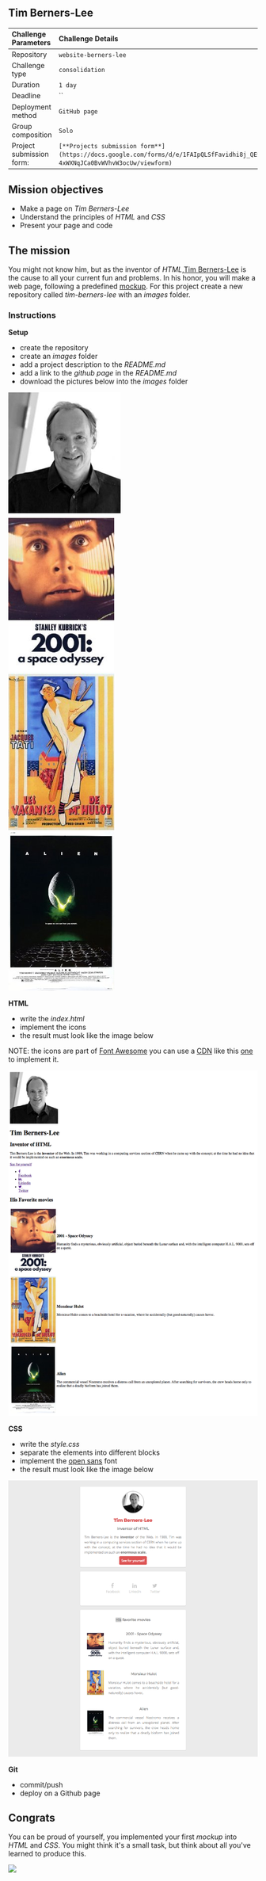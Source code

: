 ## Tim Berners-Lee

| Challenge Parameters     | Challenge Details     |
| :----------------------- | :-------------------- | 
| Repository               | `website-berners-lee` |
| Challenge type           | `consolidation`       |
| Duration                 | `1 day`               |
| Deadline                 | ``                    |
| Deployment method        | `GitHub page`         |
| Group composition        | `Solo`                |
| Project submission form: | `[**Projects submission form**](https://docs.google.com/forms/d/e/1FAIpQLSfFavidhi8j_QE9J_ndNws4w7G-4xWXNqJCa0BvWVhvW3ocUw/viewform)` |     

## Mission objectives

- Make a page on _Tim Berners-Lee_
- Understand the principles of _HTML_ and _CSS_
- Present your page and code

## The mission

You might not know him, but as the inventor of _HTML_,[Tim Berners-Lee](https://en.wikipedia.org/wiki/Tim_Berners-Lee)
is the cause to all your current fun and problems. In his honor, you will make a
web page, following a predefined [mockup](https://en.wikipedia.org/wiki/Mockup). For this project create a new
repository called _tim-berners-lee_ with an _images_ folder.

### Instructions

**Setup**

- create the repository
- create an _images_ folder
- add a project description to the _README.md_
- add a link to the _github page_ in the _README.md_
- download the pictures below into the _images_ folder

![Tim Berners-Lee](./images/tim_berners_lee.jpg)  
![Space Odyssey](./images/space_odyssey.jpg)  
![Monsieur Hulot](./images/mister_hulot.jpg)  
![Alien](./images/alien.jpg)

**HTML**

- write the _index.html_
- implement the icons
- the result must look like the image below

NOTE: the icons are part of [Font Awesome](https://www.bootstrapcdn.com/fontawesome/) you can use a
[CDN](https://en.wikipedia.org/wiki/Content_delivery_network) like this [one](https://www.bootstrapcdn.com/fontawesome/) to implement it.

![Goal HTML](./images/goal-html.png)

**CSS**

- write the _style.css_
- separate the elements into different blocks
- implement the [open sans](https://fonts.google.com/specimen/Open+Sans) font
- the result must look like the image below

![Goal CSS](./images/goal-css.png)

**Git**

- commit/push
- deploy on a Github page

## Congrats

You can be proud of yourself, you implemented your first _mockup_ into _HTML_
and _CSS_. You might think it's a small task, but think about all you've learned
to produce this.

![](https://media.giphy.com/media/d20PG6M6SAFqtmce9r/giphy.gif)
